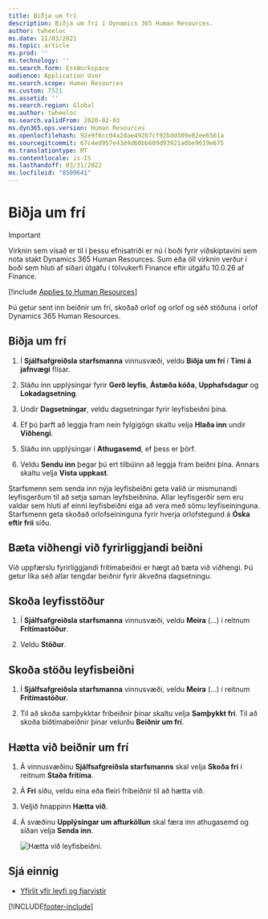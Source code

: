 ```yaml
---
title: Biðja um frí
description: Biðja um frí í Dynamics 365 Human Resources.
author: twheeloc
ms.date: 11/03/2021
ms.topic: article
ms.prod: ''
ms.technology: ''
ms.search.form: EssWorkspace
audience: Application User
ms.search.scope: Human Resources
ms.custom: 7521
ms.assetid: ''
ms.search.region: Global
ms.author: twheeloc
ms.search.validFrom: 2020-02-03
ms.dyn365.ops.version: Human Resources
ms.openlocfilehash: 92e9f6cc04a2dae49267cf92bdd309e82ee6561a
ms.sourcegitcommit: 67c4ed957e43d4d60bb609d93921a0be9619e675
ms.translationtype: MT
ms.contentlocale: is-IS
ms.lasthandoff: 03/31/2022
ms.locfileid: "8509641"
---
```

# <a name="request-time-off"></a>Biðja um frí

>[!Important]
>Virknin sem vísað er til í þessu efnisatriði er nú í boði fyrir viðskiptavini sem nota stakt Dynamics 365 Human Resources. Sum eða öll virknin verður í boði sem hluti af síðari útgáfu í tölvukerfi Finance eftir útgáfu 10.0.26 af Finance.

[!include [Applies to Human Resources](../includes/applies-to-hr.md)]

Þú getur sent inn beiðnir um frí, skoðað orlof og orlof og séð stöðuna í orlof Dynamics 365 Human Resources.

## <a name="request-time-off"></a>Biðja um frí

1. Í **Sjálfsafgreiðsla starfsmanna** vinnusvæði, veldu **Biðja um frí** í **Tími á jafnvægi** flísar.

2. Sláðu inn upplýsingar fyrir **Gerð leyfis**, **Ástæða kóða**, **Upphafsdagur** og **Lokadagsetning**.

3. Undir **Dagsetningar**, veldu dagsetningar fyrir leyfisbeiðni þína.

4. Ef þú þarft að leggja fram nein fylgigögn skaltu velja **Hlaða inn** undir **Viðhengi**.

5. Sláðu inn upplýsingar í **Athugasemd**, ef þess er þörf.

6. Veldu **Sendu inn** þegar þú ert tilbúinn að leggja fram beiðni þína. Annars skaltu velja **Vista uppkast**.

Starfsmenn sem senda inn nýja leyfisbeiðni geta valið úr mismunandi leyfisgerðum til að setja saman leyfsbeiðnina. Allar leyfisgerðir sem eru valdar sem hluti af einni leyfisbeiðni eiga að vera með sömu leyfiseininguna. Starfsmenn geta skoðað orlofseininguna fyrir hverja orlofstegund á **Óska eftir fríi** síðu.

## <a name="add-an-attachment-to-an-existing-request"></a>Bæta viðhengi við fyrirliggjandi beiðni

Við uppfærslu fyrirliggjandi frítímabeiðni er hægt að bæta við viðhengi. Þú getur líka séð allar tengdar beiðnir fyrir ákveðna dagsetningu.

## <a name="view-leave-balances"></a>Skoða leyfisstöður

1. Í **Sjálfsafgreiðsla starfsmanna** vinnusvæði, veldu **Meira** (...) í reitnum **Frítímastöður**.

2. Veldu **Stöður**.

## <a name="view-leave-request-status"></a>Skoða stöðu leyfisbeiðni

1. Í **Sjálfsafgreiðsla starfsmanna** vinnusvæði, veldu **Meira** (...) í reitnum **Frítímastöður**.

2. Til að skoða samþykktar fríbeiðnir þínar skaltu velja **Samþykkt frí**. Til að skoða biðtímabeiðnir þínar velurðu **Beiðnir um frí**.

## <a name="cancel-time-off-requests"></a>Hætta við beiðnir um frí

1. Á vinnusvæðinu **Sjálfsafgreiðsla starfsmanns** skal velja **Skoða frí** í reitnum **Staða frítíma**.

2. Á **Frí** síðu, veldu eina eða fleiri fríbeiðnir til að hætta við.

3. Veljið hnappinn **Hætta við**.

4. Á svæðinu **Upplýsingar um afturköllun** skal færa inn athugasemd og síðan velja **Senda inn**.

   ![Hætta við leyfisbeiðni.](media/hr-leave-and-absence-cancel.png)

## <a name="see-also"></a>Sjá einnig

- [Yfirlit yfir leyfi og fjarvistir](hr-leave-and-absence-overview.md)


[!INCLUDE[footer-include](../includes/footer-banner.md)]
